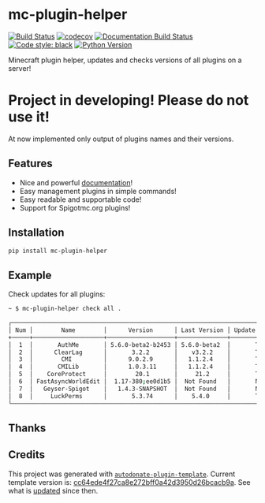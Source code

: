 # mc-plugin-helper

[![Build Status](https://github.com/PerchunPak/mc-plugin-helper/actions/workflows/test.yml/badge.svg?branch=master)](https://github.com/PerchunPak/mc-plugin-helper/actions?query=workflow%3Atest)
[![codecov](https://codecov.io/gh/PerchunPak/mc-plugin-helper/branch/master/graph/badge.svg)](https://codecov.io/gh/PerchunPak/mc-plugin-helper)
[![Documentation Build Status](https://readthedocs.org/projects/mc-plugin-helper/badge/?version=latest)](https://mc-plugin-helper.readthedocs.io/)
[![Code style: black](https://img.shields.io/badge/code%20style-black-000000.svg)](https://github.com/psf/black)
[![Python Version](https://img.shields.io/pypi/pyversions/mc-plugin-helper.svg)](https://pypi.org/project/mc-plugin-helper/)

Minecraft plugin helper, updates and checks versions of all plugins on a server!

# Project in developing! Please do not use it!

At now implemented only output of plugins names and their versions.

## Features

- Nice and powerful [documentation](https://mc-plugin-helper.readthedocs.io/en/latest/)!
- Easy management plugins in simple commands!
- Easy readable and supportable code!
- Support for Spigotmc.org plugins!


## Installation

```bash
pip install mc-plugin-helper
```


## Example

Check updates for all plugins:

```bash
~ $ mc-plugin-helper check all .

┌────────────────────────────────────────────────────────────────────────────────┐
│ Num │        Name        │      Version      │ Last Version │ Update Available │
+─────+────────────────────+───────────────────+──────────────+──────────────────+
│  1  │       AuthMe       │ 5.6.0-beta2-b2453 │ 5.6.0-beta2  │       True       │
│  2  │      ClearLag      │       3.2.2       │    v3.2.2    │       True       │
│  3  │        CMI         │      9.0.2.9      │   1.1.2.4    │       True       │
│  4  │       CMILib       │      1.0.3.11     │   1.1.2.4    │       True       │
│  5  │    CoreProtect     │        20.1       │     21.2     │       True       │
│  6  │ FastAsyncWorldEdit │  1.17-380;ee0d1b5 │  Not Found   │       None       │
│  7  │   Geyser-Spigot    │   1.4.3-SNAPSHOT  │  Not Found   │       None       │
│  8  │     LuckPerms      │       5.3.74      │    5.4.0     │       True       │
└────────────────────────────────────────────────────────────────────────────────┘
```

## Thanks

## Credits

This project was generated with [`autodonate-plugin-template`](https://github.com/fire-squad/autodonate-plugin-template). 
Current template version is: [cc64ede4f27ca8e272bff0a42d3950d26bcacb9a](https://github.com/fire-squad/autodonate-plugin-template/tree/cc64ede4f27ca8e272bff0a42d3950d26bcacb9a). 
See what is [updated](https://github.com/fire-squad/autodonate-plugin-template/compare/cc64ede4f27ca8e272bff0a42d3950d26bcacb9a...master) 
since then.
